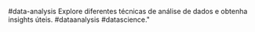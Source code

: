 #data-analysis
Explore diferentes técnicas de análise de dados e obtenha insights úteis. #dataanalysis #datascience." 
